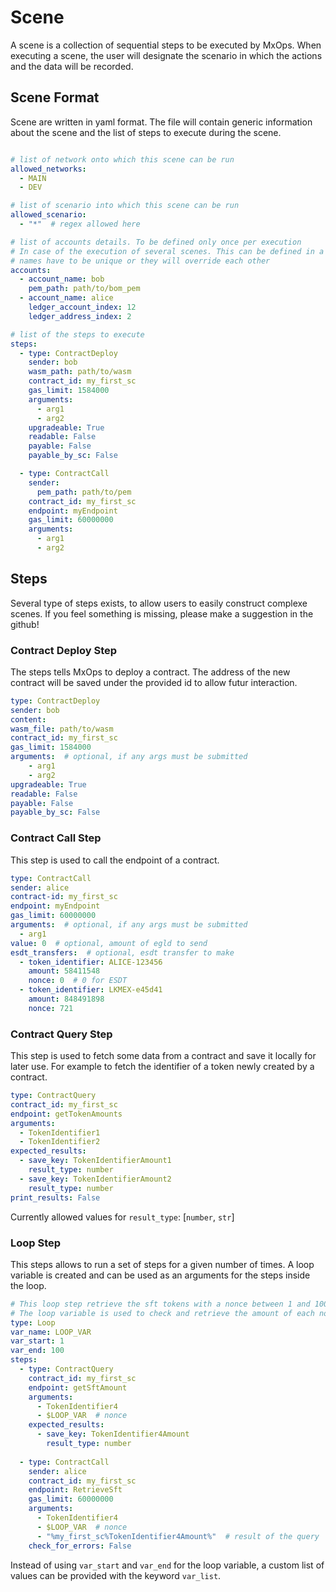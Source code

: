 # Scene

A scene is a collection of sequential steps to be executed by MxOps.
When executing a scene, the user will designate the scenario in which the actions and the data will be recorded.

## Scene Format

Scene are written in yaml format. The file will contain generic information about the scene and the list of steps to execute during the scene.

```yaml

# list of network onto which this scene can be run
allowed_networks:
  - MAIN
  - DEV

# list of scenario into which this scene can be run
allowed_scenario:
  - "*"  # regex allowed here

# list of accounts details. To be defined only once per execution
# In case of the execution of several scenes. This can be defined in a single file.
# names have to be unique or they will override each other
accounts:
  - account_name: bob
    pem_path: path/to/bom_pem
  - account_name: alice
    ledger_account_index: 12
    ledger_address_index: 2

# list of the steps to execute
steps:
  - type: ContractDeploy
    sender: bob
    wasm_path: path/to/wasm
    contract_id: my_first_sc
    gas_limit: 1584000
    arguments:
      - arg1
      - arg2
    upgradeable: True
    readable: False
    payable: False
    payable_by_sc: False

  - type: ContractCall
    sender:
      pem_path: path/to/pem
    contract_id: my_first_sc
    endpoint: myEndpoint
    gas_limit: 60000000
    arguments:
      - arg1
      - arg2
```

## Steps

Several type of steps exists, to allow users to easily construct complexe scenes.
If you feel something is missing, please make a suggestion in the github!

### Contract Deploy Step

The steps tells MxOps to deploy a contract. The address of the new contract will be
saved under the provided id to allow futur interaction.

```yaml
type: ContractDeploy
sender: bob
content:
wasm_file: path/to/wasm
contract_id: my_first_sc
gas_limit: 1584000
arguments:  # optional, if any args must be submitted
    - arg1
    - arg2
upgradeable: True
readable: False
payable: False
payable_by_sc: False
```

### Contract Call Step

This step is used to call the endpoint of a contract.

```yaml
type: ContractCall
sender: alice
contract-id: my_first_sc
endpoint: myEndpoint
gas_limit: 60000000
arguments:  # optional, if any args must be submitted
  - arg1
value: 0  # optional, amount of egld to send
esdt_transfers:  # optional, esdt transfer to make
  - token_identifier: ALICE-123456
    amount: 58411548
    nonce: 0  # 0 for ESDT
  - token_identifier: LKMEX-e45d41
    amount: 848491898
    nonce: 721
```

### Contract Query Step

This step is used to fetch some data from a contract and save it locally for later use.
For example to fetch the identifier of a token newly created by a contract.

```yaml
type: ContractQuery
contract_id: my_first_sc
endpoint: getTokenAmounts
arguments:
  - TokenIdentifier1
  - TokenIdentifier2
expected_results:
  - save_key: TokenIdentifierAmount1
    result_type: number
  - save_key: TokenIdentifierAmount2
    result_type: number
print_results: False
```

Currently allowed values for `result_type`: [`number`, `str`]

### Loop Step

This steps allows to run a set of steps for a given number of times.
A loop variable is created and can be used as an arguments for the steps inside the loop.

```yaml
# This loop step retrieve the sft tokens with a nonce between 1 and 100.
# The loop variable is used to check and retrieve the amount of each nonce.
type: Loop
var_name: LOOP_VAR
var_start: 1
var_end: 100
steps:
  - type: ContractQuery
    contract_id: my_first_sc
    endpoint: getSftAmount
    arguments:
      - TokenIdentifier4
      - $LOOP_VAR  # nonce
    expected_results:
      - save_key: TokenIdentifier4Amount
        result_type: number
  
  - type: ContractCall
    sender: alice
    contract_id: my_first_sc
    endpoint: RetrieveSft
    gas_limit: 60000000
    arguments:
      - TokenIdentifier4
      - $LOOP_VAR  # nonce
      - "%my_first_sc%TokenIdentifier4Amount%"  # result of the query
    check_for_errors: False
```

Instead of using `var_start` and `var_end` for the loop variable, a custom list of values can be provided with the keyword `var_list`.
